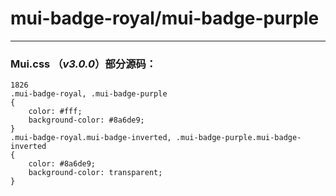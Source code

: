 # mui-badge-royal/mui-badge-purple

---


### Mui.css （*v3.0.0*）部分源码：
```
1826
.mui-badge-royal, .mui-badge-purple
{
    color: #fff;
    background-color: #8a6de9;
}
.mui-badge-royal.mui-badge-inverted, .mui-badge-purple.mui-badge-inverted
{
    color: #8a6de9;
    background-color: transparent;
}

```
